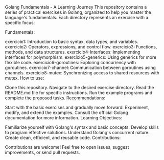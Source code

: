 Golang Fundamentals - A Learning Journey
This repository contains a series of practical exercises in Golang, organized to help you master the language's fundamentals. Each directory represents an exercise with a specific focus:

Fundamentals:

exercicio1: Introduction to basic syntax, data types, and variables.
exercicio2: Operators, expressions, and control flow.
exercicio3: Functions, methods, and data structures.
exercicio4-Interfaces: Implementing interfaces for polymorphism.
exercicio5-generics: Using generics for more flexible code.
exercicio6-goroutines: Exploring concurrency with goroutines.
exercicio7-channel: Communication between goroutines using channels.
exercicio8-mutex: Synchronizing access to shared resources with mutex.
How to use:

Clone this repository.
Navigate to the desired exercise directory.
Read the README.md file for specific instructions.
Run the example programs and complete the proposed tasks.
Recommendations:

Start with the basic exercises and gradually move forward.
Experiment, modify, and extend the examples.
Consult the official Golang documentation for more information.
Learning Objectives:

Familiarize yourself with Golang's syntax and basic concepts.
Develop skills to program effective solutions.
Understand Golang's concurrent nature.
Create clean, efficient, and reusable code.
Contributions:

Contributions are welcome! Feel free to open issues, suggest improvements, or send pull requests.
